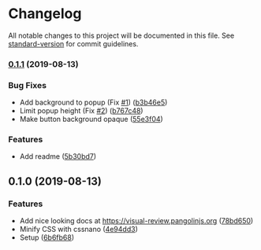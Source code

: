 # Changelog

All notable changes to this project will be documented in this file. See [standard-version](https://github.com/conventional-changelog/standard-version) for commit guidelines.

### [0.1.1](https://github.com/pangolinjs/visual-review/compare/v0.1.0...v0.1.1) (2019-08-13)


### Bug Fixes

* Add background to popup (Fix [#1](https://github.com/pangolinjs/visual-review/issues/1)) ([b3b46e5](https://github.com/pangolinjs/visual-review/commit/b3b46e5))
* Limit popup height (Fix [#2](https://github.com/pangolinjs/visual-review/issues/2)) ([b767c48](https://github.com/pangolinjs/visual-review/commit/b767c48))
* Make button background opaque ([55e3f04](https://github.com/pangolinjs/visual-review/commit/55e3f04))


### Features

* Add readme ([5b30bd7](https://github.com/pangolinjs/visual-review/commit/5b30bd7))

## 0.1.0 (2019-08-13)


### Features

* Add nice looking docs at https://visual-review.pangolinjs.org ([78bd650](https://github.com/pangolinjs/visual-review/commit/78bd650))
* Minify CSS with cssnano ([4e94dd3](https://github.com/pangolinjs/visual-review/commit/4e94dd3))
* Setup ([6b6fb68](https://github.com/pangolinjs/visual-review/commit/6b6fb68))
